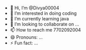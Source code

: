 - 👋 Hi, I’m @Divya00004
- 👀 I’m interested in doing coding
- 🌱 I’m currently learning java
- 💞️ I’m looking to collaborate on ...
- 📫 How to reach me 7702092004
- 😄 Pronouns: ...
- ⚡ Fun fact: ...

<!---
Divya00004/Divya00004 is a ✨ special ✨ repository because its `README.md` (this file) appears on your GitHub profile.
You can click the Preview link to take a look at your changes.
--->

